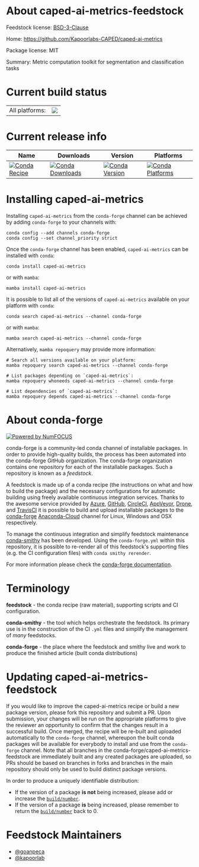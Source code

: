About caped-ai-metrics-feedstock
================================

Feedstock license: [BSD-3-Clause](https://github.com/conda-forge/caped-ai-metrics-feedstock/blob/main/LICENSE.txt)

Home: https://github.com/Kapoorlabs-CAPED/caped-ai-metrics

Package license: MIT

Summary: Metric computation toolkit for segmentation and classification tasks

Current build status
====================


<table><tr><td>All platforms:</td>
    <td>
      <a href="https://dev.azure.com/conda-forge/feedstock-builds/_build/latest?definitionId=19199&branchName=main">
        <img src="https://dev.azure.com/conda-forge/feedstock-builds/_apis/build/status/caped-ai-metrics-feedstock?branchName=main">
      </a>
    </td>
  </tr>
</table>

Current release info
====================

| Name | Downloads | Version | Platforms |
| --- | --- | --- | --- |
| [![Conda Recipe](https://img.shields.io/badge/recipe-caped--ai--metrics-green.svg)](https://anaconda.org/conda-forge/caped-ai-metrics) | [![Conda Downloads](https://img.shields.io/conda/dn/conda-forge/caped-ai-metrics.svg)](https://anaconda.org/conda-forge/caped-ai-metrics) | [![Conda Version](https://img.shields.io/conda/vn/conda-forge/caped-ai-metrics.svg)](https://anaconda.org/conda-forge/caped-ai-metrics) | [![Conda Platforms](https://img.shields.io/conda/pn/conda-forge/caped-ai-metrics.svg)](https://anaconda.org/conda-forge/caped-ai-metrics) |

Installing caped-ai-metrics
===========================

Installing `caped-ai-metrics` from the `conda-forge` channel can be achieved by adding `conda-forge` to your channels with:

```
conda config --add channels conda-forge
conda config --set channel_priority strict
```

Once the `conda-forge` channel has been enabled, `caped-ai-metrics` can be installed with `conda`:

```
conda install caped-ai-metrics
```

or with `mamba`:

```
mamba install caped-ai-metrics
```

It is possible to list all of the versions of `caped-ai-metrics` available on your platform with `conda`:

```
conda search caped-ai-metrics --channel conda-forge
```

or with `mamba`:

```
mamba search caped-ai-metrics --channel conda-forge
```

Alternatively, `mamba repoquery` may provide more information:

```
# Search all versions available on your platform:
mamba repoquery search caped-ai-metrics --channel conda-forge

# List packages depending on `caped-ai-metrics`:
mamba repoquery whoneeds caped-ai-metrics --channel conda-forge

# List dependencies of `caped-ai-metrics`:
mamba repoquery depends caped-ai-metrics --channel conda-forge
```


About conda-forge
=================

[![Powered by
NumFOCUS](https://img.shields.io/badge/powered%20by-NumFOCUS-orange.svg?style=flat&colorA=E1523D&colorB=007D8A)](https://numfocus.org)

conda-forge is a community-led conda channel of installable packages.
In order to provide high-quality builds, the process has been automated into the
conda-forge GitHub organization. The conda-forge organization contains one repository
for each of the installable packages. Such a repository is known as a *feedstock*.

A feedstock is made up of a conda recipe (the instructions on what and how to build
the package) and the necessary configurations for automatic building using freely
available continuous integration services. Thanks to the awesome service provided by
[Azure](https://azure.microsoft.com/en-us/services/devops/), [GitHub](https://github.com/),
[CircleCI](https://circleci.com/), [AppVeyor](https://www.appveyor.com/),
[Drone](https://cloud.drone.io/welcome), and [TravisCI](https://travis-ci.com/)
it is possible to build and upload installable packages to the
[conda-forge](https://anaconda.org/conda-forge) [Anaconda-Cloud](https://anaconda.org/)
channel for Linux, Windows and OSX respectively.

To manage the continuous integration and simplify feedstock maintenance
[conda-smithy](https://github.com/conda-forge/conda-smithy) has been developed.
Using the ``conda-forge.yml`` within this repository, it is possible to re-render all of
this feedstock's supporting files (e.g. the CI configuration files) with ``conda smithy rerender``.

For more information please check the [conda-forge documentation](https://conda-forge.org/docs/).

Terminology
===========

**feedstock** - the conda recipe (raw material), supporting scripts and CI configuration.

**conda-smithy** - the tool which helps orchestrate the feedstock.
                   Its primary use is in the construction of the CI ``.yml`` files
                   and simplify the management of *many* feedstocks.

**conda-forge** - the place where the feedstock and smithy live and work to
                  produce the finished article (built conda distributions)


Updating caped-ai-metrics-feedstock
===================================

If you would like to improve the caped-ai-metrics recipe or build a new
package version, please fork this repository and submit a PR. Upon submission,
your changes will be run on the appropriate platforms to give the reviewer an
opportunity to confirm that the changes result in a successful build. Once
merged, the recipe will be re-built and uploaded automatically to the
`conda-forge` channel, whereupon the built conda packages will be available for
everybody to install and use from the `conda-forge` channel.
Note that all branches in the conda-forge/caped-ai-metrics-feedstock are
immediately built and any created packages are uploaded, so PRs should be based
on branches in forks and branches in the main repository should only be used to
build distinct package versions.

In order to produce a uniquely identifiable distribution:
 * If the version of a package **is not** being increased, please add or increase
   the [``build/number``](https://docs.conda.io/projects/conda-build/en/latest/resources/define-metadata.html#build-number-and-string).
 * If the version of a package **is** being increased, please remember to return
   the [``build/number``](https://docs.conda.io/projects/conda-build/en/latest/resources/define-metadata.html#build-number-and-string)
   back to 0.

Feedstock Maintainers
=====================

* [@goanpeca](https://github.com/goanpeca/)
* [@kapoorlab](https://github.com/kapoorlab/)

